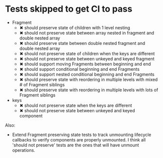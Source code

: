 # Tests skipped to get CI to pass

- Fragment
	- ✖ should preserve state of children with 1 level nesting
	- ✖ should not preserve state between array nested in fragment and double nested array
	- ✖ should preserve state between double nested fragment and double nested array
	- ✖ should not preserve state of children when the keys are different
	- ✖ should not preserve state between unkeyed and keyed fragment
	- ✖ should support moving Fragments between beginning and end
	- ✖ should support conditional beginning and end Fragments
	- ✖ should support nested conditional beginning and end Fragments
	- ✖ should preserve state with reordering in multiple levels with mixed # of Fragment siblings
	- ✖ should preserve state with reordering in multiple levels with lots of Fragment siblings
- keys
	- ✖ should not preserve state when the keys are different
	- ✖ should not preserve state between unkeyed and keyed component

Also:

- Extend Fragment preserving state tests to track unmounting lifecycle callbacks to verify
  components are properly unmounted. I think all 'should not preserve' tests are the ones
  that will have unmount operations.
